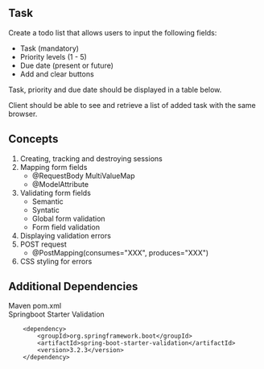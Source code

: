 ## Task
Create a todo list that allows users to input the following fields:  
- Task (mandatory)
- Priority levels (1 - 5)
- Due date (present or future)
- Add and clear buttons  

Task, priority and due date should be displayed in a table below.

Client should be able to see and retrieve a list of added task with the same browser.

## Concepts
1. Creating, tracking and destroying sessions
2. Mapping form fields
    - @RequestBody MultiValueMap
    - @ModelAttribute
3. Validating form fields
    - Semantic
    - Syntatic
    - Global form validation
    - Form field validation
4. Displaying validation errors
5. POST request
    -  @PostMapping(consumes="XXX", produces="XXX")
6. CSS styling for errors
    

## Additional Dependencies
Maven pom.xml  
Springboot Starter Validation
<!-- https://mvnrepository.com/artifact/org.springframework.boot/spring-boot-starter-validation -->
		<dependency>
			<groupId>org.springframework.boot</groupId>
			<artifactId>spring-boot-starter-validation</artifactId>
			<version>3.2.3</version>
		</dependency>